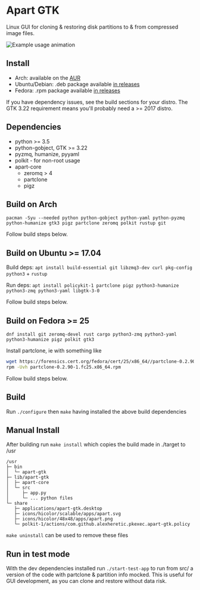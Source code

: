 Apart GTK
=========
Linux GUI for cloning & restoring disk partitions to & from compressed image files.

![](https://github.com/alexheretic/apart-gtk/releases/download/v0.8/apart-gtk-usage.gif?raw=true "Example usage animation")

## Install
* Arch: available on the [AUR](https://aur.archlinux.org/packages/apart-gtk)
* Ubuntu/Debian: .deb package available [in releases](https://github.com/alexheretic/apart-gtk/releases)
* Fedora: .rpm package available [in releases](https://github.com/alexheretic/apart-gtk/releases)

If you have dependency issues, see the build sections for your distro. The GTK 3.22 requirement means you'll probably need a >= 2017 distro.

## Dependencies
* python >= 3.5
* python-gobject, GTK >= 3.22
* pyzmq, humanize, pyyaml
* polkit - for non-root usage
* apart-core
  * zeromq > 4
  * partclone
  * pigz

## Build on Arch
`pacman -Syu --needed python python-gobject python-yaml python-pyzmq python-humanize gtk3 pigz partclone zeromq polkit rustup git`

Follow build steps below.

## Build on Ubuntu >= 17.04
Build deps: `apt install build-essential git libzmq3-dev curl pkg-config python3` + `rustup`

Run deps: `apt install policykit-1 partclone pigz python3-humanize python3-zmq python3-yaml libgtk-3-0`

Follow build steps below.

## Build on Fedora >= 25
`dnf install git zeromq-devel rust cargo python3-zmq python3-yaml python3-humanize pigz polkit gtk3`

Install partclone, ie with something like
```sh
wget https://forensics.cert.org/fedora/cert/25/x86_64//partclone-0.2.90-1.fc25.x86_64.rpm
rpm -Uvh partclone-0.2.90-1.fc25.x86_64.rpm
```

Follow build steps below.

## Build
Run `./configure` then `make` having installed the above build dependencies

## Manual Install
After building run `make install` which copies the build made in ./target to /usr
```
/usr
├─ bin
│  └─ apart-gtk
├─ lib/apart-gtk
│  ├─ apart-core
│  └─ src
│     ├─ app.py
│     └─ ... python files
└─ share
   ├─ applications/apart-gtk.desktop
   ├─ icons/hicolor/scalable/apps/apart.svg
   ├─ icons/hicolor/48x48/apps/apart.png
   └─ polkit-1/actions/com.github.alexheretic.pkexec.apart-gtk.policy
```

`make uninstall` can be used to remove these files

## Run in test mode
With the dev dependencies installed run `./start-test-app` to run from src/ a version of the code with
partclone & partition info mocked. This is useful for GUI development, as you can clone and restore without data risk.
